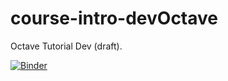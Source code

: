 # course-intro-devOctave
Octave Tutorial Dev (draft).

[![Binder](https://mybinder.org/badge_logo.svg)](https://mybinder.org/v2/gh/tp175/course-intro-devOctave/master)
